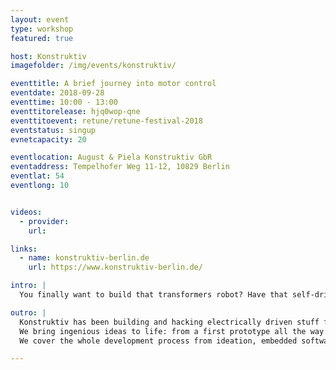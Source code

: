 ```yaml
---
layout: event
type: workshop
featured: true

host: Konstruktiv
imagefolder: /img/events/konstruktiv/

eventtitle: A brief journey into motor control
eventdate: 2018-09-28
eventtime: 10:00 - 13:00
eventtitorelease: hjq0wop-qne
eventtitoevent: retune/retune-festival-2018
eventstatus: singup
evnetcapacity: 20

eventlocation: August & Piela Konstruktiv GbR
eventaddress: Tempelhofer Weg 11-12, 10829 Berlin
eventlat: 54
eventlong: 10


videos:
  - provider:
    url:

links:
  - name: konstruktiv-berlin.de
    url: https://www.konstruktiv-berlin.de/

intro: |
  You finally want to build that transformers robot? Have that self-driving skateboard? Tune your electrical toothbrush? - Well, you better know how to control a motor then. And you will learn it in this workshop! Konstruktiv will take you on a safari through the world of motor control and lead you through our pet zoo of practical examples.

outro: |
  Konstruktiv has been building and hacking electrically driven stuff for years. Agile Product Development and Rapid Prototyping.
  We bring ingenious ideas to life: from a first prototype all the way to bulk production.
  We cover the whole development process from ideation, embedded software, elctronics, mechanics to rapid prototyping. We design complex and detailed models of mechanical parts and PCBs and make them real in our well-equipped workshop including 3D-printers, turning lathe, CNC-mill and all sorts of other tools.

---
```

